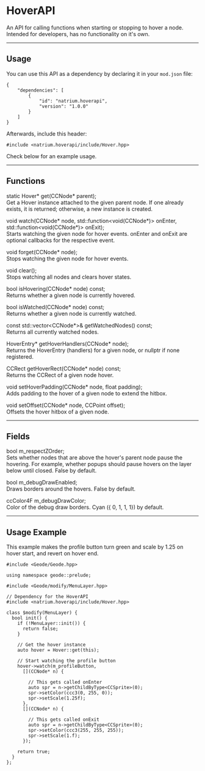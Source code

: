 # HoverAPI
An API for calling functions when starting or stopping to hover a node.
<cr>Intended for developers</c>, has no functionality on it's own.

---

## Usage
You can use this API as a dependency by declaring it in your ``mod.json`` file:
```
{
    "dependencies": [
		{
			"id": "natrium.hoverapi",
			"version": "1.0.0"
		}
    ]
}
```

Afterwards, include this header:
```
#include <natrium.hoverapi/include/Hover.hpp>
```

Check below for an example usage.

---

## Functions
<cl>static</c> <cg>Hover</c>* <cy>get</c>(<cg>CCNode</c>* <co>parent</c>);  
<c-EAB49A>Get a Hover instance attached to the given parent node. If one already exists, it is returned; otherwise, a new instance is created.</c> 

<cl>void</c> <cy>watch</c>(<cg>CCNode</c>\* <co>node</c>, <cg>std::function</c><<cl>void</c>(<cg>CCNode</c>\*)> <co>onEnter</c>, <cg>std::function</c><<cl>void</c>(<cg>CCNode</c>\*)> <co>onExit</c>);  
<c-EAB49A>Starts watching the given node for hover events. onEnter and onExit are optional callbacks for the respective event.</c> 

<cl>void</c> <cy>forget</c>(<cg>CCNode</c>\* <co>node</c>);  
<c-EAB49A>Stops watching the given node for hover events.</c> 

<cl>void</c> <cy>clear</c>();  
<c-EAB49A>Stops watching all nodes and clears hover states.</c> 

<cl>bool</c> <cy>isHovering</c>(<cg>CCNode</c>\* <co>node</c>) <cl>const</c>;  
<c-EAB49A>Returns whether a given node is currently hovered.</c> 

<cl>bool</c> <cy>isWatched</c>(<cg>CCNode</c>\* <co>node</c>) <cl>const</c>;  
<c-EAB49A>Returns whether a given node is currently watched.</c> 

<cl>const</c> <cg>std::vector</c><<cg>CCNode</c>*>& <cy>getWatchedNodes</c>() <cl>const</c>;  
<c-EAB49A>Returns all currently watched nodes.</c> 

<cg>HoverEntry</c>* <cy>getHoverHandlers</c>(<cg>CCNode</c>\* <co>node</c>);  
<c-EAB49A>Returns the HoverEntry (handlers) for a given node, or nullptr if none registered.</c> 

<cg>CCRect</c> <cy>getHoverRect</c>(<cg>CCNode</c>\* <co>node</c>) <cl>const</c>;  
<c-EAB49A>Returns the CCRect of a given node hover.</c> 

<cl>void</c> <cy>setHoverPadding</c>(<cg>CCNode</c>\* <co>node</c>, <cl>float</c> <co>padding</c>);  
<c-EAB49A>Adds padding to the hover of a given node to extend the hitbox.</c> 

<cl>void</c> <cy>setOffset</c>(<cg>CCNode</c>\* <co>node</c>, <cg>CCPoint</c> <co>offset</c>);  
<c-EAB49A>Offsets the hover hitbox of a given node.</c> 

---

## Fields
<cl>bool</c> m_respectZOrder;  
<c-EAB49A>Sets whether nodes that are above the hover's parent node pause the hovering. For example, whether popups should pause hovers on the layer below until closed. False by default.</c> 

<cl>bool</c> m_debugDrawEnabled;  
<c-EAB49A>Draws borders around the hovers. False by default.</c> 

<cg>ccColor4F</c> m_debugDrawColor;  
<c-EAB49A>Color of the debug draw borders. Cyan ({ 0, 1, 1, 1}) by default.</c> 

---

## Usage Example
This example makes the profile button turn green and scale by 1.25 on hover start, and revert on hover end.
```
#include <Geode/Geode.hpp>

using namespace geode::prelude;

#include <Geode/modify/MenuLayer.hpp>

// Dependency for the HoverAPI
#include <natrium.hoverapi/include/Hover.hpp>

class $modify(MenuLayer) {
  bool init() {
    if (!MenuLayer::init()) {
	  return false;
    }

    // Get the hover instance
    auto hover = Hover::get(this);

    // Start watching the profile button
    hover->watch(m_profileButton,
	  [](CCNode* n) {

		// This gets called onEnter
		auto spr = n->getChildByType<CCSprite>(0);
		spr->setColor(ccc3(0, 255, 0));
		spr->setScale(1.25f);
	  },
	  [](CCNode* n) {

		// This gets called onExit
		auto spr = n->getChildByType<CCSprite>(0);
		spr->setColor(ccc3(255, 255, 255));
		spr->setScale(1.f);
	  });

    return true;
  }
};

```